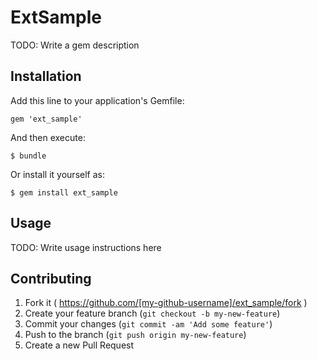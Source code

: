 # ExtSample

TODO: Write a gem description

## Installation

Add this line to your application's Gemfile:

    gem 'ext_sample'

And then execute:

    $ bundle

Or install it yourself as:

    $ gem install ext_sample

## Usage

TODO: Write usage instructions here

## Contributing

1. Fork it ( https://github.com/[my-github-username]/ext_sample/fork )
2. Create your feature branch (`git checkout -b my-new-feature`)
3. Commit your changes (`git commit -am 'Add some feature'`)
4. Push to the branch (`git push origin my-new-feature`)
5. Create a new Pull Request
